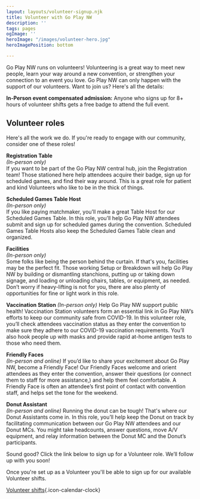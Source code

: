 ```yaml
---
layout: layouts/volunteer-signup.njk
title: Volunteer with Go Play NW
description: ''
tags: pages
ogImage: ''
heroImage: "/images/volunteer-hero.jpg"
heroImagePosition: bottom

---
```


Go Play NW runs on volunteers! Volunteering is a great way to meet new people, learn your way around a new convention, or strengthen your connection to an event you love. Go Play NW can only happen with the support of our volunteers. Want to join us? Here's all the details:

**In-Person event compensated admission:** Anyone who signs up for 8+ hours of volunteer shifts gets a free badge to attend the full event.
## Volunteer roles
Here's all the work we do. If you're ready to engage with our community, consider one of these roles!

**Registration Table**  
_(In-person only)_  
If you want to be part of the Go Play NW central hub, join the Registration team! Those stationed here help attendees acquire their badge, sign up for scheduled games, and find their way around. This is a great role for patient and kind Volunteers who like to be in the thick of things.

**Scheduled Games Table Host**  
_(In-person only)_  
If you like paying matchmaker, you’ll make a great Table Host for our Scheduled Games Table. In this role, you’ll help Go Play NW attendees submit and sign up for scheduled games during the convention. Scheduled Games Table Hosts also keep the Scheduled Games Table clean and organized.

**Facilities**  
_(In-person only)_  
Some folks like being the person behind the curtain. If that's you, facilities may be the perfect fit. Those working Setup or Breakdown will help Go Play NW by building or dismantling stanchions, putting up or taking down signage, and loading or unloading chairs, tables, or equipment, as needed. Don’t worry if heavy-lifting is not for you, there are also plenty of opportunities for fine or light work in this role.

**Vaccination Station**
_(In-person only)_
Help Go Play NW support public health! Vaccination Station volunteers form an essential link in Go Play NW’s efforts to keep our community safe from COVID-19. In this volunteer role, you’ll check attendees vaccination status as they enter the convention to make sure they adhere to our COVID-19 vaccination requirements. You’ll also hook people up with masks and provide rapid at-home antigen tests to those who need them.

**Friendly Faces**  
_(In-person and online)_
If you’d like to share your excitement about Go Play NW, become a Friendly Face! Our Friendly Faces welcome and orient attendees as they enter the convention, answer their questions (or connect them to staff for more assistance,) and help them feel comfortable. A Friendly Face is often an attendee’s first point of contact with convention staff, and helps set the tone for the weekend.

**Donut Assistant**  
_(In-person and online)_
Running the donut can be tough! That's where our Donut Assistants come in. In this role, you’ll help keep the Donut on track by facilitating communication between our Go Play NW attendees and our Donut MCs. You might take headcounts, answer questions, move A/V equipment, and relay information between the Donut MC and the Donut’s participants.

Sound good? Click the link below to sign up for a Volunteer role. We’ll follow up with you soon!

Once you're set up as a Volunteer you'll be able to sign up for our available Volunteer shifts.

[Volunteer shifts](/volunteer-shifts){.icon-calendar-clock}